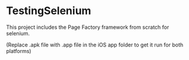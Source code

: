 # TestingSelenium

This project includes the Page Factory framework from scratch for selenium.

(Replace .apk file with .app file in the iOS app folder to get it run for both platforms)
